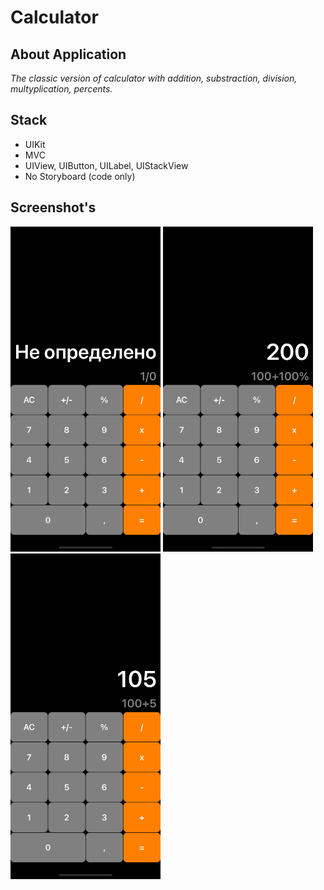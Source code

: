 # Calculator

## About Application

*The classic version of calculator with addition, substraction, division, multyplication, percents.*

## Stack

* UIKit
* MVC
* UIView, UIButton, UILabel, UIStackView
* No Storyboard (code only)

## Screenshot's

<p float="left">
  <img src="/CalculatorScreen1.png" width="240" />
  <img src="/CalculatorScreen2.png" width="240" />
 <img src="/CalculatorScreen3.png" width="240" />
</p>

